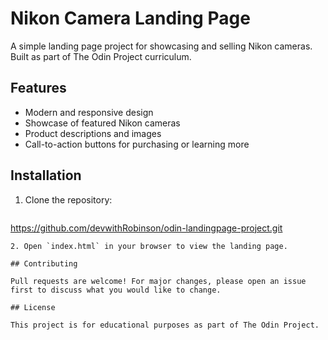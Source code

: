 # Nikon Camera Landing Page

A simple landing page project for showcasing and selling Nikon cameras. Built as part of The Odin Project curriculum.

## Features

- Modern and responsive design
- Showcase of featured Nikon cameras
- Product descriptions and images
- Call-to-action buttons for purchasing or learning more

## Installation

1. Clone the repository:
   ```bash
  https://github.com/devwithRobinson/odin-landingpage-project.git
   ```
2. Open `index.html` in your browser to view the landing page.

## Contributing

Pull requests are welcome! For major changes, please open an issue first to discuss what you would like to change.

## License

This project is for educational purposes as part of The Odin Project.
